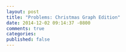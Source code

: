 ```yaml
---
layout: post
title: "Problems: Christmas Graph Edition"
date: 2014-12-02 09:14:37 -0800
comments: true
categories: 
published: false
---
```

